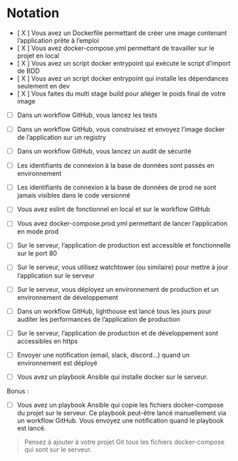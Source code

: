 # Notation

- [ X ] Vous avez un Dockerfile permettant de créer une image contenant l’application prête à l’emploi
- [ X ] Vous avez docker-compose.yml permettant de travailler sur le projet en local
- [ X ] Vous avez un script docker entrypoint qui exécute le script d’import de BDD
- [ X ] Vous avez un script docker entrypoint qui installe les dépendances seulement en dev
- [ X ] Vous faites du multi stage build pour alléger le poids final de votre image

- [ ] Dans un workflow GitHub, vous lancez les tests

- [ ] Dans un workflow GitHub, vous construisez et envoyez l’image docker de l’application sur un registry
- [ ] Dans un workflow GitHub, vous lancez un audit de sécurité
- [ ] Les identifiants de connexion à la base de données sont passés en environnement
- [ ] Les identifiants de connexion à la base de données de prod ne sont jamais visibles dans le code versionné
- [ ] Vous avez eslint de fonctionnel en local et sur le workflow GitHub


- [ ] Vous avez docker-compose.prod.yml permettant de lancer l’application en mode prod
- [ ] Sur le serveur, l’application de production est accessible et fonctionnelle sur le port 80
- [ ] Sur le serveur, vous utilisez watchtower (ou similaire) pour mettre à jour l’application sur le serveur
- [ ] Sur le serveur, vous déployez un environnement de production et un environnement de développement
- [ ] Dans un workflow GitHub, lighthouse est lancé tous les jours pour auditer les performances de l’application de production
- [ ] Sur le serveur, l’application de production et de développement sont accessibles en https
- [ ] Envoyer une notification (email, slack, discord...) quand un environnement est déployé
- [ ] Vous avez un playbook Ansible qui installe docker sur le serveur.

Bonus :
- [ ] Vous avez un playbook Ansible qui copie les fichiers docker-compose du projet sur le serveur. 
  Ce playbook peut-être lancé manuellement via un workflow GitHub. 
  Vous envoyez une notification quand le playbook est lancé.

> Pensez à ajouter à votre projet Git tous les fichiers docker-compose qui sont sur le serveur.

